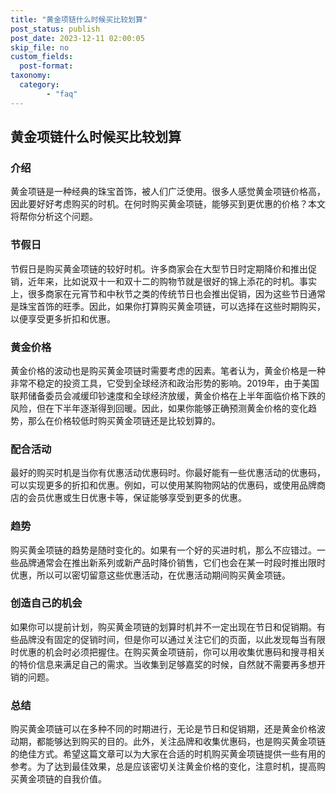 ```yaml
---
title: "黄金项链什么时候买比较划算"
post_status: publish
post_date: 2023-12-11 02:00:05
skip_file: no
custom_fields: 
  post-format: 
taxonomy:
  category:
        - "faq"
---
```


## 黄金项链什么时候买比较划算

### 介绍

黄金项链是一种经典的珠宝首饰，被人们广泛使用。很多人感觉黄金项链价格高，因此要好好考虑购买的时机。在何时购买黄金项链，能够买到更优惠的价格？本文将帮你分析这个问题。

### 节假日

节假日是购买黄金项链的较好时机。许多商家会在大型节日时定期降价和推出促销，近年来，比如说双十一和双十二的购物节就是很好的锦上添花的时机。事实上，很多商家在元宵节和中秋节之类的传统节日也会推出促销，因为这些节日通常是珠宝首饰的旺季。因此，如果你打算购买黄金项链，可以选择在这些时期购买，以便享受更多折扣和优惠。

### 黄金价格

黄金价格的波动也是购买黄金项链时需要考虑的因素。笔者认为，黄金价格是一种非常不稳定的投资工具，它受到全球经济和政治形势的影响。2019年，由于美国联邦储备委员会减缓印钞速度和全球经济放缓，黄金价格在上半年面临价格下跌的风险，但在下半年逐渐得到回暖。因此，如果你能够正确预测黄金价格的变化趋势，那么在价格较低时购买黄金项链还是比较划算的。

### 配合活动

最好的购买时机是当你有优惠活动优惠码时。你最好能有一些优惠活动的优惠码，可以实现更多的折扣和优惠。例如，可以使用某购物网站的优惠码，或使用品牌商店的会员优惠或生日优惠卡等，保证能够享受到更多的优惠。

### 趋势

购买黄金项链的趋势是随时变化的。如果有一个好的买进时机，那么不应错过。一些品牌通常会在推出新系列或新产品时降价销售，它们也会在某一时段时推出限时优惠，所以可以密切留意这些优惠活动，在优惠活动期间购买黄金项链。

### 创造自己的机会

如果你可以提前计划，购买黄金项链的划算时机并不一定出现在节日和促销期。有些品牌没有固定的促销时间，但是你可以通过关注它们的页面，以此发现每当有限时优惠的机会时必须把握住。在购买黄金项链前，你可以用收集优惠码和搜寻相关的特价信息来满足自己的需求。当收集到足够嘉奖的时候，自然就不需要再多想开销的问题。

### 总结

购买黄金项链可以在多种不同的时期进行，无论是节日和促销期，还是黄金价格波动期，都能够达到购买的目的。此外，关注品牌和收集优惠码，也是购买黄金项链的绝佳方式。希望这篇文章可以为大家在合适的时机购买黄金项链提供一些有用的参考。为了达到最佳效果，总是应该密切关注黄金价格的变化，注意时机，提高购买黄金项链的自我价值。
